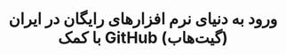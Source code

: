 ---
layout: tag
title: ورود به دنیای نرم افزارهای رایگان در ایران با کمک GitHub (گیت‌هاب)
blogCanonical: github/open-source-friday-persian-fa/
post-ref: "Open Source Friday - Persian Language"
slug: "entering-the-world-of-free-software-in-iran-with-the-help-of-github"
permalink: /tag/entering-the-world-of-free-software-in-iran-with-the-help-of-github-fa/
---